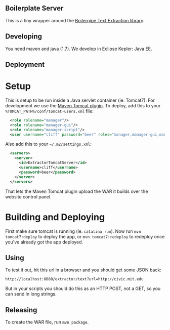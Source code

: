 Boilerplate Server
------------------

This is a tiny wrapper around the [Boilerpipe Text Extraction library](https://code.google.com/p/boilerpipe/).

Developing
----------

You need maven and java (1.7).  We develop in Eclipse Kepler: Java EE.

Deployment
----------

# Setup

This is setup to be run inside a Java servlet container (ie. Tomcat7).  For development 
we use the [Maven Tomcat plugin](http://tomcat.apache.org/maven-plugin.html).  To deploy, 
add this to your `%TOMCAT_PATH%/conf/tomcat-users.xml` file:
```xml
  <role rolename="manager"/>
  <role rolename="manager-gui"/>
  <role rolename="manager-script"/>
  <user username="cliff" password="beer" roles="manager,manager-gui,manager-script"/>
```
Also add this to your `~/.m2/settings.xml`:
```xml
  <servers>
    <server>
	  <id>ExtractorTomcatServer</id>
      <username>cliff</username>
      <password>beer</password>
    </server>
  </servers>
```
That lets the Maven Tomcat plugin upload the WAR it builds over the website control panel.

# Building and Deploying

First make sure tomcat is running (ie. `catalina run`). Now run `mvn tomcat7:deploy` 
to deploy the app, or `mvn tomcat7:redeploy` to redeploy once you've already got 
the app deployed.

Using
-----

To test it out, hit this url in a browser and you should get some JSON back:

```
http://localhost:8080/extractor/text?url=http://civic.mit.edu
```

But in your scripts you should do this as an HTTP POST, not a GET, so you can send in 
long strings.

Releasing
---------

To create the WAR file, run `mvn package`.
